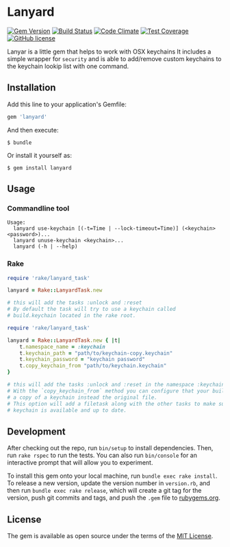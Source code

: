 # Lanyard

[![Gem Version](https://img.shields.io/gem/v/lanyard.svg)](http://badge.fury.io/rb/lanyard)
[![Build Status](https://travis-ci.org/wooga/lanyard.svg?branch=master)](https://travis-ci.org/wooga/lanyard)
[![Code Climate](https://codeclimate.com/github/wooga/lanyard/badges/gpa.svg)](https://codeclimate.com/github/wooga/lanyard)
[![Test Coverage](https://codeclimate.com/github/wooga/lanyard/badges/coverage.svg)](https://codeclimate.com/github/wooga/lanyard/coverage)
[![GitHub license](https://img.shields.io/badge/license-MIT-blue.svg)](https://raw.githubusercontent.com/wooga/lanyard/master/LICENSE.txt)

Lanyar is a little gem that helps to work with OSX keychains
It includes a simple wrapper for `security` and is able to add/remove custom keychains to the keychain lookip list with one command.

## Installation

Add this line to your application's Gemfile:

```ruby
gem 'lanyard'
```

And then execute:

    $ bundle

Or install it yourself as:

    $ gem install lanyard

## Usage

### Commandline tool
```
Usage:
  lanyard use-keychain [(-t=Time | --lock-timeout=Time)] (<keychain> <password>)...
  lanyard unuse-keychain <keychain>...
  lanyard (-h | --help)
```

### Rake
```ruby
require 'rake/lanyard_task'

lanyard = Rake::LanyardTask.new

# this will add the tasks :unlock and :reset
# By default the task will try to use a keychain called
# build.keychain located in the rake root.
```

```ruby
require 'rake/lanyard_task'

lanyard = Rake::LanyardTask.new { |t|
	t.namespace_name = :keychain
	t.keychain_path = "path/to/keychain-copy.keychain"
	t.keychain_password = "keychain password"
	t.copy_keychain_from "path/to/keychain.keychain"
}

# this will add the tasks :unlock and :reset in the namespace :keychain
# With the `copy_keychain_from` method you can configure that your build works with 
# a copy of a keychain instead the original file.
# This option will add a filetask along with the other tasks to make sure that the 
# keychain is available and up to date.
```

## Development

After checking out the repo, run `bin/setup` to install dependencies. Then, run `rake rspec` to run the tests. You can also run `bin/console` for an interactive prompt that will allow you to experiment.

To install this gem onto your local machine, run `bundle exec rake install`. To release a new version, update the version number in `version.rb`, and then run `bundle exec rake release`, which will create a git tag for the version, push git commits and tags, and push the `.gem` file to [rubygems.org](https://rubygems.org).

## License

The gem is available as open source under the terms of the [MIT License](http://opensource.org/licenses/MIT).
